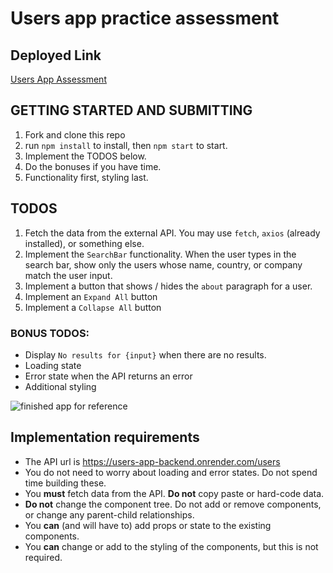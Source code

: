 # Users app practice assessment

## Deployed Link
[Users App Assessment](https://christina-ml.github.io/users-app-assessment/)

## GETTING STARTED AND SUBMITTING
1. Fork and clone this repo
1. run `npm install` to install, then `npm start` to start.
1. Implement the TODOS below.
1. Do the bonuses if you have time.
1. Functionality first, styling last.

## TODOS
1. Fetch the data from the external API. You may use `fetch`, `axios` (already installed), or something else.
1. Implement the `SearchBar` functionality. When the user types in the search bar, show only the users whose name, country, or company match the user input.
1. Implement a button that shows / hides the `about` paragraph for a user.
1. Implement an `Expand All` button
1. Implement a `Collapse All` button

### BONUS TODOS:
- Display `No results for {input}` when there are no results.
- Loading state
- Error state when the API returns an error
- Additional styling

![finished app for reference](./users-app-completed.png)

## Implementation requirements
- The API url is https://users-app-backend.onrender.com/users
- You do not need to worry about loading and error states. Do not spend time building these.
- You **must** fetch data from the API. **Do not** copy paste or hard-code data.
- **Do not** change the component tree. Do not add or remove components, or change any parent-child relationships.
- You **can** (and will have to) add props or state to the existing components.
- You **can** change or add to the styling of the components, but this is not required.

